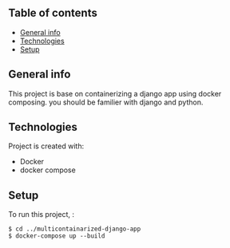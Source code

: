## Table of contents
* [General info](#general-info)
* [Technologies](#technologies)
* [Setup](#setup)

## General info
This project is base on containerizing a django app using docker composing.
you should be familier with django and python.
	
## Technologies
Project is created with:
* Docker
* docker compose

## Setup
To run this project, :

```
$ cd ../multicontainarized-django-app
$ docker-compose up --build

```
